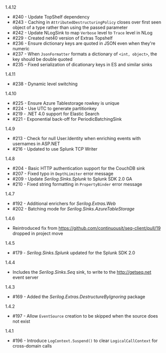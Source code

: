 1.4.12
 * #240 - Update TopShelf dependency
 * #243 - Caching in `AttributedDestructuringPolicy` closes over first seen object of a type rather than using the passed parameter
 * #242 - Update NLogSink to map `Verbose` level to `Trace` level in NLog
 * #229 - Created net40 version of Extras Topshelf
 * #236 - Ensure dictionary keys are quoted in JSON even when they're numeric
 * #237 - When `JsonFormatter` formats a dictionary of `<int, object>`, the key should be double quoted
 * #235 - Fixed serialization of dicationary keys in ES and similar sinks

1.4.11
 * #238 - Dynamic level switching

1.4.10
 * #225 - Ensure Azure Tablestorage rowkey is unique
 * #224 - Use UTC to generate partitionkey
 * #219 - .NET 4.0 support for Elastic Search
 * #221 - Exponential back-off for PeriodicBatchingSink

1.4.9
 * #213 - Check for null User.Identity when enriching events with usernames in ASP.NET
 * #216 - Updated to use Splunk TCP Writer

1.4.8
 * #204 - Basic HTTP authentication support for the CouchDB sink
 * #207 - Fixed typo in `DepthLimiter` error message
 * #209 - Update _Serilog.Sinks.Splunk_ to Splunk SDK 2.0 GA
 * #210 - Fixed string formatting in `PropertyBinder` error message

1.4.7
 * #192 - Additional enrichers for _Serilog.Extras.Web_
 * #202 - Batching mode for _Serilog.Sinks.AzureTableStorage_

1.4.6
 * Reintroduced fix from https://github.com/continuousit/seq-client/pull/19 dropped in project move

1.4.5
 * #179 - _Serilog.Sinks.Splunk_ updated for the Splunk SDK 2.0

1.4.4
  * Includes the _Serilog.Sinks.Seq_ sink, to write to the http://getseq.net event server

1.4.3
  * #169 - Added the _Serilog.Extras.DestructureByIgnoring_ package

1.4.2
  * #197 - Allow `EventSource` creation to be skipped when the source does not exist

1.4.1
  * #196 - Introduce `LogContext.Suspend()` to clear `LogicalCallContext` for cross-domain calls
